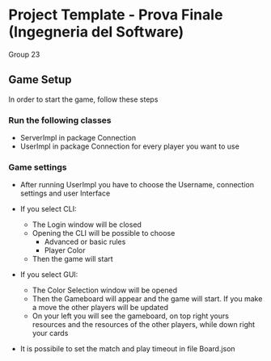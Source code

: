 # Project Template - Prova Finale (Ingegneria del Software)
Group 23
## Game Setup
In order to start the game, follow these steps

### Run the following classes
- ServerImpl in package Connection
- UserImpl in package Connection for every player you want to use

### Game settings
  * After running UserImpl you have to choose the Username, connection settings and user Interface
  * If you select CLI:
    + The Login window will be closed
    + Opening the CLI will be possible to choose
        - Advanced or basic rules
        - Player Color
    + Then the game will start
  
  * If you select GUI:
    + The Color Selection window will be opened
    + Then the Gameboard will appear and the game will start. If you make a move the other players will be updated
    + On your left you will see the gameboard, on top right yours resources and the resources of the other players, while down right your cards
     

  * It is possibile to set the match and play timeout in file Board.json
